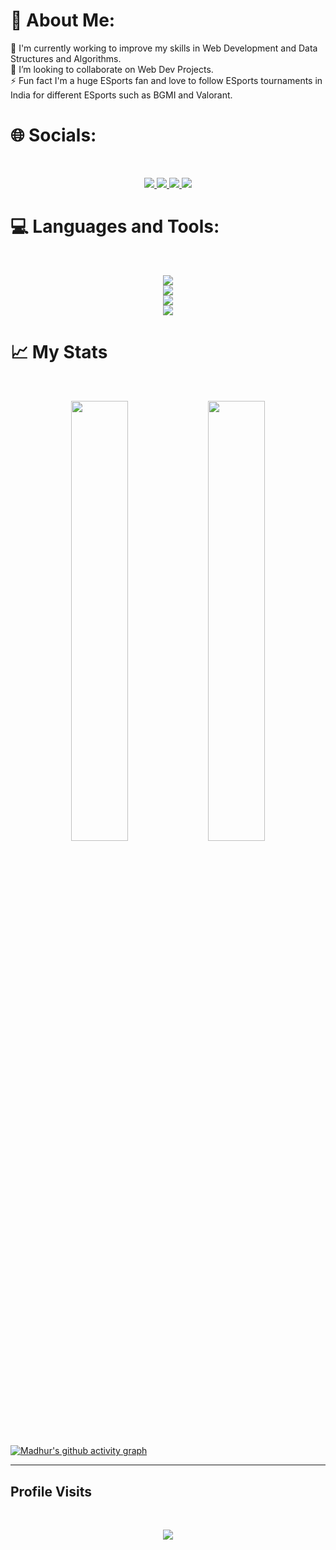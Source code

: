 # 💫 About Me:
🔭 I'm currently working to improve my skills in Web Development and Data Structures and Algorithms.<br>👯 I’m looking to collaborate on Web Dev Projects.<br>⚡ Fun fact I'm a huge ESports fan and love to follow ESports tournaments in India for different ESports such as BGMI and Valorant.


# 🌐 Socials:
<br>
<p align="center">
  <a href="https://www.linkedin.com/in/madhur-agarwal-b7b321205/">
    <img src="https://skillicons.dev/icons?i=linkedin" />
  </a>
 <a href="https://www.instagram.com/agarwalmadhur19/">
    <img src="https://skillicons.dev/icons?i=instagram" />
  </a>
 <a href="https://github.com/AgarwalMaddy">
    <img src="https://skillicons.dev/icons?i=github" />
  </a>
 <a href="https://twitter.com/agrwl_maddy1908">
    <img src="https://skillicons.dev/icons?i=twitter" />
  </a>
</p>

# 💻 Languages and Tools:
<br>
<p align = "center">
  <img src= "https://skillicons.dev/icons?i=java,html,css,js&perline=4">
  <br>
  <img src= "https://skillicons.dev/icons?i=react,bootstrap&perline=2">
  <br>
  <img src= "https://skillicons.dev/icons?i=mysql,php,mongodb&perline=3">
  <br>
  <img src= "https://skillicons.dev/icons?i=figma,idea,visualstudio,vscode,&perline=4">
</p>
 
# 📈 My Stats
<br>
<p align = "center">
 <img width="42.5%" src="https://leetcard.jacoblin.cool/agarwalmadhur19?theme=dark&font=Kreon&ext=activity" />
 <img width="42.5%" src="https://github-readme-stats.vercel.app/api/top-langs/?username=AgarwalMaddy&langs_count=4&theme=dark&font=Kreon"/> 
</p>
<!-- <p align = "center">
  <a href="https://git.io/streak-stats"><img src="https://streak-stats.demolab.com?user=AgarwalMaddy&theme=dark"/></a>
</p> -->


[![Madhur's github activity graph](https://github-readme-activity-graph.vercel.app/graph?username=AgarwalMaddy&bg_color=0d1117&color=1f94b2&line=ffffff&point=1e648f&area=true&hide_border=true)](https://github.com/ashutosh00710/github-readme-activity-graph)

---
## Profile Visits
<br>
<p align="center">
  <img src="https://profile-counter.glitch.me/AgarwalMaddy/count.svg">
</p>

<!-- Proudly created with GPRM ( https://gprm.itsvg.in ) -->
